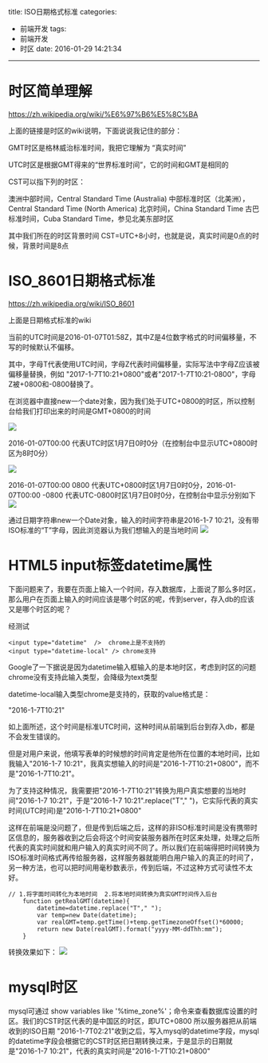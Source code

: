 title: ISO日期格式标准
categories:
  - 前端开发
tags:
  - 前端开发
  - 时区
date: 2016-01-29 14:21:34
---
# 时区简单理解

https://zh.wikipedia.org/wiki/%E6%97%B6%E5%8C%BA

上面的链接是时区的wiki说明，下面说说我记住的部分：

GMT时区是格林威治标准时间，我把它理解为 “真实时间”

UTC时区是根据GMT得来的“世界标准时间”，它的时间和GMT是相同的

CST可以指下列的时区：

澳洲中部时间，Central Standard Time (Australia)
中部标准时区（北美洲），Central Standard Time (North America)
北京时间，China Standard Time
古巴标准时间，Cuba Standard Time，参见北美东部时区

其中我们所在的时区背景时间  CST=UTC+8小时，也就是说，真实时间是0点的时候，背景时间是8点

# ISO_8601日期格式标准

https://zh.wikipedia.org/wiki/ISO_8601

上面是日期格式标准的wiki

当前的UTC时间是2016-01-07T01:58Z，其中Z是4位数字格式的时间偏移量，不写的时候默认不偏移。

 其中，字母T代表使用UTC时间，字母Z代表时间偏移量，实际写法中字母Z应该被偏移量替换，例如 "2017-1-7T10:21+0800"或者"2017-1-7T10:21-0800"，字母Z被+0800和-0800替换了。

在浏览器中直接new一个date对象，因为我们处于UTC+0800的时区，所以控制台给我们打印出来的时间是GMT+0800的时间

![](D:\learn\blog_gitcafe_hexo\nw_blog_creator/../source/blogimgs/2016-01-29/1454048193816.png)

2016-01-07T00:00 代表UTC时区1月7日0时0分（在控制台中显示UTC+0800时区为8时0分）

![](D:\learn\blog_gitcafe_hexo\nw_blog_creator/../source/blogimgs/2016-01-29/1454048206377.png)

 2016-01-07T00:00 0800 代表UTC+0800时区1月7日0时0分，2016-01-07T00:00 -0800 代表UTC-0800时区1月7日0时0分，在控制台中显示分别如下
![](D:\learn\blog_gitcafe_hexo\nw_blog_creator/../source/blogimgs/2016-01-29/1454048217856.png)    

通过日期字符串new一个Date对象，输入的时间字符串是2016-1-7 10:21，没有带ISO标准的“T”字母，因此浏览器认为我们想输入的是当地时间
![](D:\learn\blog_gitcafe_hexo\nw_blog_creator/../source/blogimgs/2016-01-29/1454048233627.png)


# HTML5 input标签datetime属性

下面问题来了，我要在页面上输入一个时间，存入数据库，上面说了那么多时区，那么用户在页面上输入的时间应该是哪个时区的呢，传到server，存入db的应该又是哪个时区的呢？

经测试

``` 
<input type="datetime"  />  chrome上是不支持的
<input type="datetime-local" /> chrome支持
```


Google了一下据说是因为datetime输入框输入的是本地时区，考虑到时区的问题chrome没有支持此输入类型，会降级为text类型

datetime-local输入类型chrome是支持的，获取的value格式是：

"2016-1-7T10:21"

如上面所述，这个时间是标准UTC时间，这种时间从前端到后台到存入db，都是不会发生错误的。

但是对用户来说，他填写表单的时候想的时间肯定是他所在位置的本地时间，比如我输入"2016-1-7 10:21"，我真实想输入的时间是"2016-1-7T10:21+0800"，而不是"2016-1-7T10:21"。

为了支持这种情况，我需要把"2016-1-7T10:21"转换为用户真实想要的当地时间"2016-1-7 10:21"，于是"2016-1-7 10:21".replace("T"," ")，它实际代表的真实时间(UTC时间)是"2016-1-7T10:21+0800"

这样在前端是没问题了，但是传到后端之后，这样的非ISO标准时间是没有携带时区信息的，服务器收到之后会将这个时间安装服务器所在时区来处理，处理之后所代表的真实时间就和用户输入的真实时间不同了。所以我们在前端得把时间转换为ISO标准时间格式再传给服务器，这样服务器就能明白用户输入的真正的时间了，另一种方法，也可以把时间用毫秒数表示，传到后端，不过这种方式可读性不太好。

``` 
// 1.将字面时间转化为本地时间  2.将本地时间转换为真实GMT时间传入后台
    function getRealGMT(datetime){
        datetime=datetime.replace("T"," ");
        var temp=new Date(datetime);
        var realGMT=temp.getTime()+temp.getTimezoneOffset()*60000;
        return new Date(realGMT).format("yyyy-MM-ddThh:mm");
    }
```

转换效果如下：
![](D:\learn\blog_gitcafe_hexo\nw_blog_creator/../source/blogimgs/2016-01-29/1454048254331.png)

# mysql时区

mysql可通过 show variables like '%time_zone%'；命令来查看数据库设置的时区。我们的CST时区代表的是中国区的时区，即UTC+0800
所以服务器把从前端收到的ISO日期 "2016-1-7T02:21"收到之后，写入mysql的datetime字段，mysql的datetime字段会根据它的CST时区把日期转换过来，于是显示的日期就是"2016-1-7 10:21"，代表的真实时间是"2016-1-7T10:21+0800"